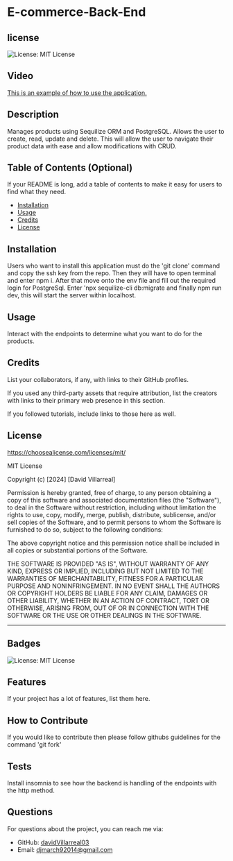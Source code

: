 # E-commerce-Back-End
## license
![License: MIT License](https://img.shields.io/badge/License-MIT-yellow.svg)

## Video
[This is an example of how to use the application.](https://drive.google.com/file/d/12BfTCHbjl03DRPrZK-BOmOEqudwvxL9W/view?usp=sharing)

## Description

Manages products using Sequilize ORM and PostgreSQL. Allows the user to create, read, update and delete. This will allow the user to navigate their product data with ease and allow modifications with CRUD.

## Table of Contents (Optional)

If your README is long, add a table of contents to make it easy for users to find what they need.

- [Installation](#installation)
- [Usage](#usage)
- [Credits](#credits)
- [License](#license)

## Installation

Users who want to install this application must do the 'git clone' command and copy the ssh key from the repo. Then they will have to open terminal and enter npm i. After that move onto the env file and fill out the required login for PostgreSql. Enter 'npx sequilize-cli db:migrate and finally npm run dev, this will start the server within localhost.

## Usage

Interact with the endpoints to determine what you want to do for the products. 

## Credits

List your collaborators, if any, with links to their GitHub profiles.

If you used any third-party assets that require attribution, list the creators with links to their primary web presence in this section.

If you followed tutorials, include links to those here as well.

## License
https://choosealicense.com/licenses/mit/

MIT License

Copyright (c) [2024] [David Villarreal]

Permission is hereby granted, free of charge, to any person obtaining a copy
of this software and associated documentation files (the "Software"), to deal
in the Software without restriction, including without limitation the rights
to use, copy, modify, merge, publish, distribute, sublicense, and/or sell
copies of the Software, and to permit persons to whom the Software is
furnished to do so, subject to the following conditions:

The above copyright notice and this permission notice shall be included in all
copies or substantial portions of the Software.

THE SOFTWARE IS PROVIDED "AS IS", WITHOUT WARRANTY OF ANY KIND, EXPRESS OR
IMPLIED, INCLUDING BUT NOT LIMITED TO THE WARRANTIES OF MERCHANTABILITY,
FITNESS FOR A PARTICULAR PURPOSE AND NONINFRINGEMENT. IN NO EVENT SHALL THE
AUTHORS OR COPYRIGHT HOLDERS BE LIABLE FOR ANY CLAIM, DAMAGES OR OTHER
LIABILITY, WHETHER IN AN ACTION OF CONTRACT, TORT OR OTHERWISE, ARISING FROM,
OUT OF OR IN CONNECTION WITH THE SOFTWARE OR THE USE OR OTHER DEALINGS IN THE
SOFTWARE.

---

## Badges

![License: MIT License](https://img.shields.io/badge/License-MIT-yellow.svg)

## Features

If your project has a lot of features, list them here.

## How to Contribute

If you would like to contribute then please follow githubs guidelines for the command 'git fork'

## Tests

Install insomnia to see how the backend is handling of the endpoints with the http method. 

## Questions
For questions about the project, you can reach me via:
- GitHub: [davidVillarreal03](https://github.com/davidVillarreal03)
- Email: djmarch92014@gmail.com 